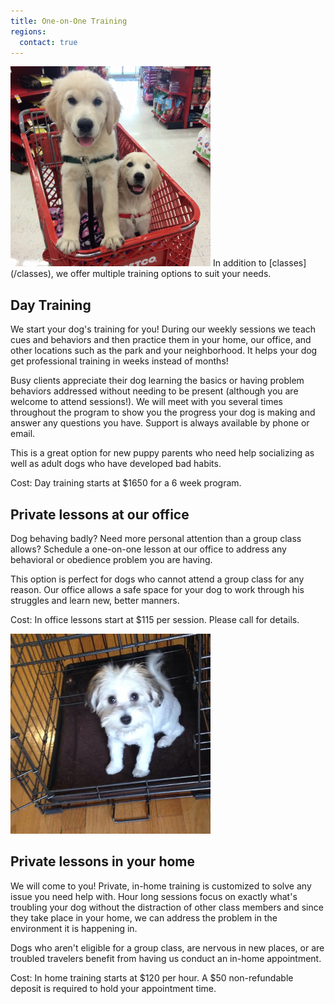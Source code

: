 ```yaml
---
title: One-on-One Training
regions:
  contact: true
---
```

<img class="right" src="/images/training.jpg" alt="" />
In addition to [classes](/classes), we offer multiple training options to suit your needs.

## Day Training

We start your dog's training for you! During our weekly sessions we teach cues and 
behaviors and then practice them in your home, our office, and other locations such 
as the park and your neighborhood. It helps your dog get professional training in 
weeks instead of months!

Busy clients appreciate their dog learning the basics or having problem behaviors 
addressed without needing to be present (although you are welcome to attend sessions!). 
We will meet with you several times throughout the program to show you the progress 
your dog is making and answer any questions you have. Support is always available by 
phone or email.

This is a great option for new puppy parents who need help socializing as well as 
adult dogs who have developed bad habits.

Cost: Day training starts at $1650 for a 6 week program.

## Private lessons at our office

Dog behaving badly? Need more personal attention than a group class allows? Schedule 
a one-on-one lesson at our office to address any behavioral or obedience problem you 
are having.

This option is perfect for dogs who cannot attend a group class for any 
reason. Our office allows a safe space for your dog to work through his struggles 
and learn new, better manners. 

Cost: In office lessons start at $115 per session. Please call for details.

<img class="right" src="/images/home-training.jpg" alt="" />

## Private lessons in your home

We will come to you! Private, in-home training is customized to solve any issue 
you need help with. Hour long sessions focus on exactly what's troubling your dog 
without the distraction of other class members and since they take place in your home, 
we can address the problem in the environment it is happening in.

Dogs who aren't eligible for a group class, are nervous in new places, or are troubled 
travelers benefit from having us conduct an in-home appointment. 

Cost: In home training starts at $120 per hour. A $50 non-refundable deposit is required to hold your appointment time. 
